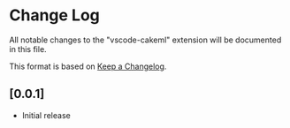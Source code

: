 # Change Log

All notable changes to the "vscode-cakeml" extension will be documented in this file.

This format is based on [Keep a Changelog](http://keepachangelog.com/).

## [0.0.1]
- Initial release